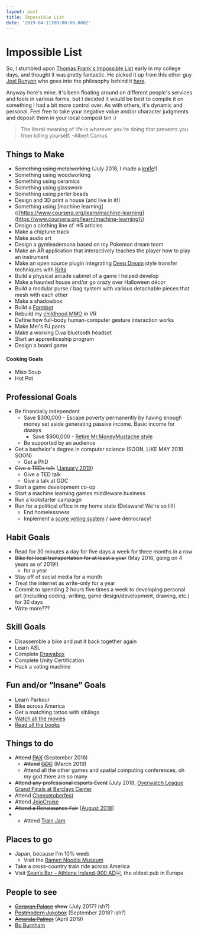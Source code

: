 ```yaml
---
layout: post
title: Impossible List
date: '2019-04-11T00:00:00.000Z'
---
```


# Impossible List

So, I stumbled upon [Thomas Frank's Impossible List](https://collegeinfogeek.com/about/meet-the-author/my-impossible-list/) early in my college days, and thought it was pretty fantastic. He picked it up from this other guy [Joel Runyon](https://impossiblehq.com/impossible-list/) who goes into the philosophy behind it [here](https://impossiblehq.com/the-impossible-list-is-not-a-bucket-list/).

Anyway here's mine. It's been floating around on different people's services and tools in various forms, but I decided it would be best to compile it on something I had a bit more control over. As with others, it's dynamic and personal. Feel free to take your negative value and/or character judgments and deposit them in your local compost bin :\)

> The literal meaning of life is whatever you're doing that prevents you from killing yourself. -Albert Camus

## Things to Make

* ~~Something using metalworking~~ \(July 2018, I made a [knife](https://github.com/AlinaWithAFace/alinawithaface.github.io/tree/1a9d04fc69b3ad64623cd7951e076f77f9a0135b/_posts/..assets/img/knife.jpg)!\)
* Something using woodworking
* Something using ceramics
* Something using glasswork
* Something using perler beads
* Design and 3D print a house \(and live in it!\)
* Something using \[machine learning\]\(\([https://www.coursera.org/learn/machine-learning](https://www.coursera.org/learn/machine-learning)\)
* Design a clothing line of =&gt;5 articles
* Make a chiptune track
* Make audio art
* Design a gymleadersona based on my Pokemon dream team
* Make an AR application that interactively teaches the player how to play an instrument
* Make an open source plugin integrating [Deep Dream](https://deepdreamgenerator.com/) style transfer techniques with [Krita](https://krita.org/en/)
* Build a physical arcade cabinet of a game I helped develop
* Make a haunted house and/or go crazy over Halloween décor
* Build a modular purse / bag system with various detachable pieces that mesh with each other
* Make a shadowbox
* Build a [Farmbot](https://farm.bot/)
* Rebuild my [childhood MMO](http://mabinogi.nexon.net) in VR
* Define how full-body human-computer gesture interaction works
* Make Mei's PJ pants
* Make a working D.va bluetooth headset
* Start an apprenticeship program
* Design a board game

#### Cooking Goals

* Miso Soup
* Hot Pot

## Professional Goals

* Be financially independent
  * Save $300,000 - Escape poverty permanently by having enough money set aside generating passive income. Basic income for daaays
    * Save $900,000 - [Retire Mr.MoneyMustache style](https://www.mrmoneymustache.com/2011/09/15/a-brief-history-of-the-stash-how-we-saved-from-zero-to-retirement-in-ten-years/)
  * Be supported by an audience
* Get a bachelor's degree in computer science \(SOON, LIKE MAY 2019 SOON\)
  * Get a PhD
* ~~Give a TEDx talk~~ \([January 2019](https://www.youtube.com/watch?v=lq8cvQSfiMs)\)
  * Give a TED talk
  * Give a talk at GDC
* Start a game development co-op
* Start a machine learning games middleware business
* Run a kickstarter campaign
* Run for a political office in my home state \(Delaware! We're so lil!\)
  * End homelessness
  * Implement a [score voting system](https://ncase.me/ballot/) / save democracy!

## Habit Goals

* Read for 30 minutes a day for five days a week for three months in a row
* ~~Bike for local transportation for at least a year~~ \(May 2016, going on 4 years as of 2019!\)
  * for a year
* Stay off of social media for a month
* Treat the internet as write-only for a year
* Commit to spending 2 hours five times a week to developing personal art \(including coding, writing, game design/development, drawing, etc.\) for 30 days
* Write more???

## Skill Goals

* Disassemble a bike and put it back together again
* Learn ASL
* Complete [Drawabox](https://drawabox.com/)
* Complete Unity Certification
* Hack a voting machine

## Fun and/or “Insane” Goals

* Learn Parkour
* Bike across America
* Get a matching tattoo with siblings
* [Watch all the movies](https://www.imdb.com/user/ur63548708/watchlist)
* [Read all the books](https://www.goodreads.com/review/list/58329981-alina)

## Things to do

* ~~Attend~~ [~~PAX~~](http://www.paxsite.com/) \(September 2016\)
  * ~~Attend~~ [~~GDC~~](https://gdconf.com/) \(March 2019\)
  * Attend all the other games and spatial computing conferences, oh my god there are so many
* ~~Attend any professional esports Event~~ \(July 2018, [Overwatch League Grand Finals at Barclays Center](https://www.barclayscenter.com/events/detail/overwatch-league-grand-finals-2018)
* Attend [Cheesetoberfest](https://www.cheesetoberfest.com/)
* Attend [JojoCruise](https://jococruise.com/)
* ~~Attend a Renaissance Fair~~ \([August 2018](http://www.parenfaire.com/faire.html)\)
* * Attend [Train Jam](https://trainjam.com/)

## Places to go

* Japan, because I'm 10% weeb
  * Visit the [Ramen Noodle Museum](https://www.cupnoodles-museum.jp)
* Take a cross-country train ride across America
* Visit [Sean’s Bar – Athlone Ireland-900 AD￼](https://en.wikipedia.org/wiki/Sean%27s_Bar), the oldest pub in Europe

## People to see

* [~~Caravan Palace~~](https://www.caravanpalace.com/) ~~show~~ \(July 2017? ish?\)
* [~~Postmodern Jukebox~~](https://postmodernjukebox.com/) \(September 2018? ish?\)
* [~~Amanda Palmer~~](https://amandapalmer.net/) \(April 2019\)
* [Bo Burnham](http://www.boburnham.com/)

